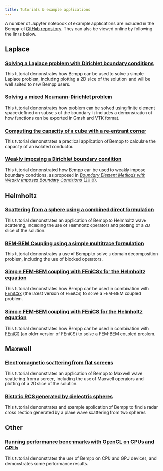 ```yaml
---
title: Tutorials & example applications
---
```


A number of Jupyter notebook of example applications are included in the Bempp-cl [GitHub repository](https://github.com/bempp/bempp-cl/tree/master/notebooks).
They can also be viewed online by following the links below.

## Laplace
### [Solving a Laplace problem with Dirichlet boundary conditions](https://nbviewer.jupyter.org/github/bempp/bempp-cl/blob/master/notebooks/laplace/laplace_interior_dirichlet.ipynb)
This tutorial demonstrates how Bempp can be used to solve a simple Laplace problem,
including plotting a 2D slice of the solution, and will be well suited to new Bempp users.

### [Solving a mixed Neumann-Dirichlet problem](https://nbviewer.jupyter.org/github/bempp/bempp-cl/blob/master/notebooks/laplace/mixed_neumann_dirichlet.ipynb)
This tutorial demonstrates how problem can be solved using finite element space defined on subsets of the boundary.
It includes a demonstration of how functions can be exported in Gmsh and VTK format. 

### [Computing the capacity of a cube with a re-entrant corner](https://nbviewer.jupyter.org/github/bempp/bempp-cl/blob/master/notebooks/laplace/reentrant_cube_capacity.ipynb)
This tutorial demonstrates a practical application of Bempp to calculate the capacity of an isolated conductor.

### [Weakly imposing a Dirichlet boundary condition](https://nbviewer.jupyter.org/github/bempp/bempp-cl/blob/master/notebooks/laplace/dirichlet_weak_imposition.ipynb)
This tutorial demonstrated how Bempp can be used to weakly impose boundary conditions, as proposed in
[<em>Boundary Element Methods with Weakly Imposed Boundary Conditions</em> (2019)](../publications.md#Betcke2019).

## Helmholtz
### [Scattering from a sphere using a combined direct formulation](https://nbviewer.jupyter.org/github/bempp/bempp-cl/blob/master/notebooks/helmholtz/helmholtz_combined_exterior.ipynb)
This tutorial demonstrates an application of Bempp to Helmholtz wave scattering, including the use
of Helmholtz operators and plotting of a 2D slice of the solution.

### [BEM-BEM Coupling using a simple multitrace formulation](https://nbviewer.jupyter.org/github/bempp/bempp-cl/blob/master/notebooks/helmholtz/bem_bem_multitrace_coupling.ipynb)
This tutorial demonstrates a use of Bempp to solve a domain decomposition problem, including the use
of blocked operators.

### [Simple FEM-BEM coupling with FEniCSx for the Helmholtz equation](https://nbviewer.jupyter.org/github/bempp/bempp-cl/blob/master/notebooks/helmholtz/simple_helmholtz_fem_bem_coupling_dolfinx.ipynb)
This tutorial demonstrates how Bempp can be used in combination with [FEniCSx](https://fenicsproject.org/)
(the latest version of FEniCS) to solve a FEM-BEM coupled problem.

### [Simple FEM-BEM coupling with FEniCS for the Helmholtz equation](https://nbviewer.jupyter.org/github/bempp/bempp-cl/blob/master/notebooks/helmholtz/simple_helmholtz_fem_bem_coupling_dolfin.ipynb)
This tutorial demonstrates how Bempp can be used in combination with [FEniCS](https://fenicsproject.org/)
(an older version of FEniCS) to solve a FEM-BEM coupled problem.

## Maxwell
### [Electromagnetic scattering from flat screens](https://nbviewer.jupyter.org/github/bempp/bempp-cl/blob/master/notebooks/maxwell/maxwell_screen.ipynb)
This tutorial demonstrates an application of Bempp to Maxwell wave scattering from a screen,
including the use of Maxwell operators and plotting of a 2D slice of the solution.

### [Bistatic RCS generated by dielectric spheres](https://nbviewer.jupyter.org/github/bempp/bempp-cl/blob/master/notebooks/maxwell/maxwell_dielectric.ipynb)
This tutorial demonstrates and example application of Bempp to find a radar cross section generated by a
plane wave scattering from two spheres.

## Other
### [Running performance benchmarks with OpenCL on CPUs and GPUs](https://nbviewer.jupyter.org/github/bempp/bempp-cl/blob/master/notebooks/other/opencl_benchmark.ipynb)
This tutorial demonstrates the use of Bempp on CPU and GPU devices, and demonstrates some performance results.
